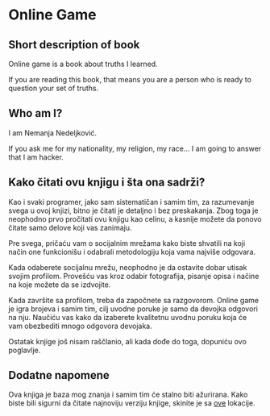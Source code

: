 # Online Game

## Short description of book

Online game is a book about truths I learned.  

If you are reading this book, that means you are a person who is ready to question your set of truths. 

## Who am I?  

I am  Nemanja Nedeljković. 

If you ask me for my nationality, my religion, my race... I am going to answer that I am hacker. 

## Kako čitati ovu knjigu i šta ona sadrži? 

Kao i svaki programer, jako sam sistematičan i samim tim, za razumevanje svega u ovoj knjizi, bitno je čitati je detaljno i bez preskakanja. 
Zbog toga je neophodno prvo pročitati ovu knjigu kao celinu, a kasnije možete da ponovo čitate samo delove koji vas zanimaju. 

Pre svega, pričaću vam o socijalnim mrežama kako biste shvatili na koji način one funkcionišu i odabrali metodologiju koja vama najviše odgovara. 

Kada odaberete socijalnu mrežu, neophodno je da ostavite dobar utisak svojim profilom. Provešću vas kroz odabir fotografija, pisanje opisa i načine na koje možete da se izdvojite. 

Kada završite sa profilom, treba da započnete sa razgovorom. Online game je igra brojeva i samim tim, cilj uvodne poruke je samo da devojka odgovori na nju. 
Naučiću vas kako da izaberete kvalitetnu uvodnu poruku koja će vam obezbediti mnogo odgovora devojaka. 

Ostatak knjige još nisam raščlanio, ali kada dođe do toga, dopuniću ovo poglavlje. 

## Dodatne napomene

Ova knjiga je baza mog znanja i samim tim će stalno biti ažurirana. Kako biste bili sigurni da čitate najnoviju verziju knjige, skinite je sa [ove](https://www.gitbook.com/book/nemanjan00/online-game/details) lokacije. 

